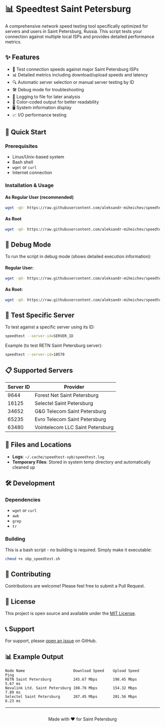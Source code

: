 # 📊 Speedtest Saint Petersburg

A comprehensive network speed testing tool specifically optimized for servers and users in Saint Petersburg, Russia. This script tests your connection against multiple local ISPs and provides detailed performance metrics.

## ✨ Features

- 🚀 Test connection speeds against major Saint Petersburg ISPs
- 📊 Detailed metrics including download/upload speeds and latency
- 🔍 Automatic server selection or manual server testing by ID
- 🛠️ Debug mode for troubleshooting
- 📝 Logging to file for later analysis
- 🎨 Color-coded output for better readability
- 🖥️ System information display
- 📈 I/O performance testing

## 🚀 Quick Start

### Prerequisites
- Linux/Unix-based system
- Bash shell
- `wget` or `curl`
- Internet connection

### Installation & Usage

#### As Regular User (recommended)
```bash
wget -qO- https://raw.githubusercontent.com/aleksandr-miheichev/speedtest-Saint-Petersburg/main/sbp_speedtest.sh | bash
```

#### As Root
```bash
wget -qO- https://raw.githubusercontent.com/aleksandr-miheichev/speedtest-Saint-Petersburg/main/sbp_speedtest.sh | sudo bash
```

## 🐛 Debug Mode

To run the script in debug mode (shows detailed execution information):

#### Regular User:
```bash
wget -qO- https://raw.githubusercontent.com/aleksandr-miheichev/speedtest-Saint-Petersburg/main/sbp_speedtest.sh | env DEBUG=1 bash
```

#### As Root:
```bash
wget -qO- https://raw.githubusercontent.com/aleksandr-miheichev/speedtest-Saint-Petersburg/main/sbp_speedtest.sh | env DEBUG=1 sudo bash
```

## 🎯 Test Specific Server

To test against a specific server using its ID:
```bash
speedtest --server-id=SERVER_ID
```

Example (to test RETN Saint Petersburg server):
```bash
speedtest --server-id=18570
```

## 📋 Supported Servers

| Server ID | Provider |
|-----------|---------------------------------|
| 9644      | Forest Net Saint Petersburg |
| 16125     | Selectel Saint Petersburg |
| 34652     | G&G Telecom Saint Petersburg |
| 65235     | Evro Telecom Saint Petersburg |
| 63480     | Vointelecom LLC Saint Petersburg |

## 📂 Files and Locations

- **Logs**: `~/.cache/speedtest-spb/speedtest.log`
- **Temporary Files**: Stored in system temp directory and automatically cleaned up

## 🛠️ Development

### Dependencies
- `wget` or `curl`
- `awk`
- `grep`
- `tr`

### Building
This is a bash script - no building is required. Simply make it executable:
```bash
chmod +x sbp_speedtest.sh
```

## 🤝 Contributing

Contributions are welcome! Please feel free to submit a Pull Request.

## 📜 License

This project is open source and available under the [MIT License](LICENSE).

## 📞 Support

For support, please [open an issue](https://github.com/aleksandr-miheichev/speedtest-Saint-Petersburg/issues) on GitHub.

## 📊 Example Output

```
Node Name                      Download Speed    Upload Speed      Ping       
RETN Saint Petersburg          245.67 Mbps       198.45 Mbps       5.67 ms    
Nevalink Ltd. Saint Petersburg 198.76 Mbps       154.32 Mbps       7.89 ms    
Selectel Saint Petersburg      287.45 Mbps       201.56 Mbps       6.23 ms    
```

---

<div style="text-align: center; margin-top: 2em;">
  <p>Made with ❤️ for Saint Petersburg</p>
</div>
